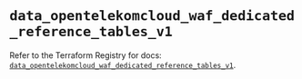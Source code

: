 # `data_opentelekomcloud_waf_dedicated_reference_tables_v1`

Refer to the Terraform Registry for docs: [`data_opentelekomcloud_waf_dedicated_reference_tables_v1`](https://registry.terraform.io/providers/opentelekomcloud/opentelekomcloud/1.36.42/docs/data-sources/waf_dedicated_reference_tables_v1).
